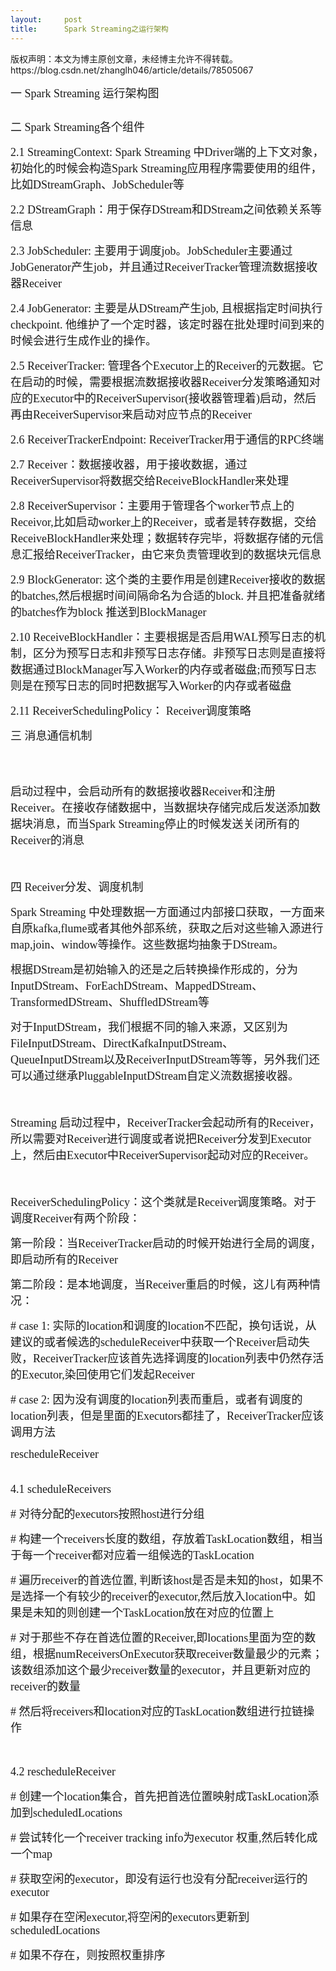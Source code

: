 ```yaml
---
layout:     post
title:      Spark Streaming之运行架构
---
```

<div id="article_content" class="article_content clearfix csdn-tracking-statistics" data-pid="blog" data-mod="popu_307" data-dsm="post">
								<div class="article-copyright">
					版权声明：本文为博主原创文章，未经博主允许不得转载。					https://blog.csdn.net/zhanglh046/article/details/78505067				</div>
								            <link rel="stylesheet" href="https://csdnimg.cn/release/phoenix/template/css/ck_htmledit_views-f76675cdea.css">
						<div class="htmledit_views" id="content_views">
                
<p><span style="font-family:'Times New Roman';font-size:18px;">一 Spark Streaming 运行架构图</span></p>
<p><span style="font-family:'Times New Roman';font-size:18px;"><img src="https://img-blog.csdn.net/20171111102918046?watermark/2/text/aHR0cDovL2Jsb2cuY3Nkbi5uZXQvemhhbmdsaDA0Ng==/font/5a6L5L2T/fontsize/400/fill/I0JBQkFCMA==/dissolve/70/gravity/Center" alt=""><br></span></p>
<p></p>
<p><span style="font-family:'Times New Roman';font-size:18px;">二 Spark Streaming各个组件</span></p>
<p><span style="font-family:'Times New Roman';font-size:18px;">2.1 StreamingContext: Spark Streaming 中Driver端的上下文对象，初始化的时候会构造Spark Streaming应用程序需要使用的组件，比如DStreamGraph、JobScheduler等</span></p>
<p><span style="font-family:'Times New Roman';font-size:18px;">2.2 DStreamGraph：用于保存DStream和DStream之间依赖关系等信息</span></p>
<p><span style="font-family:'Times New Roman';font-size:18px;">2.3 JobScheduler: 主要用于调度job。JobScheduler主要通过JobGenerator产生job，并且通过ReceiverTracker管理流数据接收器Receiver</span></p>
<p><span style="font-family:'Times New Roman';font-size:18px;">2.4 JobGenerator: 主要是从DStream产生job, 且根据指定时间执行checkpoint. 他维护了一个定时器，该定时器在批处理时间到来的时候会进行生成作业的操作。</span></p>
<p><span style="font-family:'Times New Roman';font-size:18px;">2.5 ReceiverTracker: 管理各个Executor上的Receiver的元数据。它在启动的时候，需要根据流数据接收器Receiver分发策略通知对应的Executor中的ReceiverSupervisor(接收器管理着)启动，然后再由ReceiverSupervisor来启动对应节点的Receiver</span></p>
<p><span style="font-family:'Times New Roman';font-size:18px;">2.6 ReceiverTrackerEndpoint: ReceiverTracker用于通信的RPC终端</span></p>
<p><span style="font-family:'Times New Roman';font-size:18px;">2.7 Receiver：数据接收器，用于接收数据，通过ReceiverSupervisor将数据交给ReceiveBlockHandler来处理</span></p>
<p><span style="font-family:'Times New Roman';font-size:18px;">2.8 ReceiverSupervisor：主要用于管理各个worker节点上的Receivor,比如启动worker上的Receiver，或者是转存数据，交给ReceiveBlockHandler来处理；数据转存完毕，将数据存储的元信息汇报给ReceiverTracker，由它来负责管理收到的数据块元信息</span></p>
<p><span style="font-family:'Times New Roman';font-size:18px;">2.9 BlockGenerator: 这个类的主要作用是创建Receiver接收的数据的batches,然后根据时间间隔命名为合适的block. 并且把准备就绪的batches作为block 推送到BlockManager</span></p>
<p><span style="font-family:'Times New Roman';font-size:18px;">2.10 ReceiveBlockHandler：主要根据是否启用WAL预写日志的机制，区分为预写日志和非预写日志存储。非预写日志则是直接将数据通过BlockManager写入Worker的内存或者磁盘;而预写日志则是在预写日志的同时把数据写入Worker的内存或者磁盘</span></p>
<p><span style="font-family:'Times New Roman';font-size:18px;">2.11 ReceiverSchedulingPolicy： Receiver调度策略</span></p>
<p><span style="font-family:'Times New Roman';font-size:18px;">三 消息通信机制</span></p>
<span style="font-family:'Times New Roman';font-size:18px;"><br></span>
<p><span style="font-family:'Times New Roman';font-size:18px;"><img src="https://img-blog.csdn.net/20171111102924897?watermark/2/text/aHR0cDovL2Jsb2cuY3Nkbi5uZXQvemhhbmdsaDA0Ng==/font/5a6L5L2T/fontsize/400/fill/I0JBQkFCMA==/dissolve/70/gravity/Center" alt=""><br></span></p>
<p></p>
<p><span style="font-family:'Times New Roman';font-size:18px;">启动过程中，会启动所有的数据接收器Receiver和注册Receiver。在接收存储数据中，当数据块存储完成后发送添加数据块消息，而当Spark Streaming停止的时候发送关闭所有的Receiver的消息</span></p>
<p><span style="font-family:'Times New Roman';font-size:18px;"> </span></p>
<p><span style="font-family:'Times New Roman';font-size:18px;">四 Receiver分发、调度机制</span></p>
<p><span style="font-family:'Times New Roman';font-size:18px;">Spark Streaming 中处理数据一方面通过内部接口获取，一方面来自原kafka,flume或者其他外部系统，获取之后对这些输入源进行map,join、window等操作。这些数据均抽象于DStream。</span></p>
<p><span style="font-family:'Times New Roman';font-size:18px;">根据DStream是初始输入的还是之后转换操作形成的，分为InputDStream、ForEachDStream、MappedDStream、TransformedDStream、ShuffledDStream等</span></p>
<p><span style="font-family:'Times New Roman';font-size:18px;">对于InputDStream，我们根据不同的输入来源，又区别为FileInputDStream、DirectKafkaInputDStream、QueueInputDStream以及ReceiverInputDStream等等，另外我们还可以通过继承PluggableInputDStream自定义流数据接收器。</span></p>
<p><span style="font-family:'Times New Roman';font-size:18px;"> </span></p>
<p><span style="font-family:'Times New Roman';font-size:18px;">Streaming 启动过程中，ReceiverTracker会起动所有的Receiver，所以需要对Receiver进行调度或者说把Receiver分发到Executor上，然后由Executor中ReceiverSupervisor起动对应的Receiver。</span></p>
<p><span style="font-family:'Times New Roman';font-size:18px;"> </span></p>
<p><span style="font-family:'Times New Roman';font-size:18px;">ReceiverSchedulingPolicy：这个类就是Receiver调度策略。对于调度Receiver有两个阶段：</span></p>
<p><span style="font-family:'Times New Roman';font-size:18px;">第一阶段：当ReceiverTracker启动的时候开始进行全局的调度，即启动所有的Receiver</span></p>
<p><span style="font-family:'Times New Roman';font-size:18px;">第二阶段：是本地调度，当Receiver重启的时候，这儿有两种情况：</span></p>
<p><span style="font-family:'Times New Roman';font-size:18px;"># case 1: 实际的location和调度的location不匹配，换句话说，从建议的或者候选的scheduleReceiver中获取一个Receiver启动失败，ReceiverTracker应该首先选择调度的location列表中仍然存活的Executor,染回使用它们发起Receiver</span></p>
<p><span style="font-family:'Times New Roman';font-size:18px;"># case 2: 因为没有调度的location列表而重启，或者有调度的location列表，但是里面的Executors都挂了，ReceiverTracker应该调用方法</span></p>
<p><span style="font-family:'Times New Roman';font-size:18px;">rescheduleReceiver</span></p>
<p><span style="font-family:'Times New Roman';font-size:18px;"><br>
4.1 scheduleReceivers</span></p>
<p><span style="font-family:'Times New Roman';font-size:18px;"># 对待分配的executors按照host进行分组</span></p>
<p><span style="font-family:'Times New Roman';font-size:18px;"># 构建一个receivers长度的数组，存放着TaskLocation数组，相当于每一个receiver都对应着一组候选的TaskLocation</span></p>
<p><span style="font-family:'Times New Roman';font-size:18px;"># 遍历receiver的首选位置, 判断该host是否是未知的host，如果不是选择一个有较少的receiver的executor,然后放入location中。如果是未知的则创建一个TaskLocation放在对应的位置上</span></p>
<p><span style="font-family:'Times New Roman';font-size:18px;"># 对于那些不存在首选位置的Receiver,即locations里面为空的数组，根据numReceiversOnExecutor获取receiver数量最少的元素；该数组添加这个最少receiver数量的executor，并且更新对应的receiver的数量</span></p>
<p><span style="font-family:'Times New Roman';font-size:18px;"># 然后将receivers和location对应的TaskLocation数组进行拉链操作</span></p>
<p><span style="font-family:'Times New Roman';font-size:18px;"> </span></p>
<p><span style="font-family:'Times New Roman';font-size:18px;">4.2 rescheduleReceiver</span></p>
<p><span style="font-family:'Times New Roman';font-size:18px;"># 创建一个location集合，首先把首选位置映射成TaskLocation添加到scheduledLocations</span></p>
<p><span style="font-family:'Times New Roman';font-size:18px;"># 尝试转化一个receiver tracking info为executor 权重,然后转化成一个map</span></p>
<p><span style="font-family:'Times New Roman';font-size:18px;"># 获取空闲的executor，即没有运行也没有分配receiver运行的executor</span></p>
<p><span style="font-family:'Times New Roman';font-size:18px;"># 如果存在空闲executor,将空闲的executors更新到scheduledLocations</span></p>
<p><span style="font-family:'Times New Roman';font-size:18px;"># 如果不存在，则按照权重排序</span></p>
<br>            </div>
                </div>